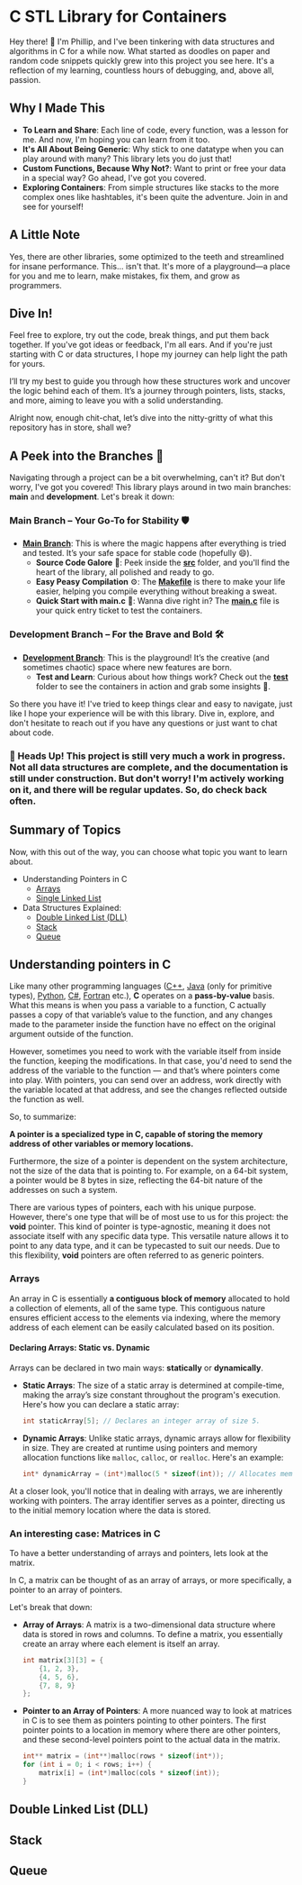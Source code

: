 
# C STL Library for Containers

Hey there! 👋 I'm Phillip, and I've been tinkering with data structures and algorithms in C for a while now. What started as doodles on paper and random code snippets quickly grew into this project you see here. It's a reflection of my learning, countless hours of debugging, and, above all, passion.

## Why I Made This

- **To Learn and Share**: Each line of code, every function, was a lesson for me. And now, I'm hoping you can learn from it too. 
- **It's All About Being Generic**: Why stick to one datatype when you can play around with many? This library lets you do just that!
- **Custom Functions, Because Why Not?**: Want to print or free your data in a special way? Go ahead, I've got you covered.
- **Exploring Containers**: From simple structures like stacks to the more complex ones like hashtables, it's been quite the adventure. Join in and see for yourself!

## A Little Note

Yes, there are other libraries, some optimized to the teeth and streamlined for insane performance. This... isn't that. It's more of a playground—a place for you and me to learn, make mistakes, fix them, and grow as programmers.

## Dive In!

Feel free to explore, try out the code, break things, and put them back together. If you've got ideas or feedback, I'm all ears. And if you're just starting with C or data structures, I hope my journey can help light the path for yours.

I’ll try my best to guide you through how these structures work and uncover the logic behind each of them. It’s a journey through pointers, lists, stacks, and more, aiming to leave you with a solid understanding.

Alright now, enough chit-chat, let’s dive into the nitty-gritty of what this repository has in store, shall we?

## A Peek into the Branches :deciduous_tree:

Navigating through a project can be a bit overwhelming, can't it? But don't worry, I've got you covered! This library plays around in two main branches: **main** and **development**. Let's break it down:

### Main Branch – Your Go-To for Stability 🛡️
- **[Main Branch](https://github.com/FilipHue/C-STL/tree/main)**: This is where the magic happens after everything is tried and tested. It’s your safe space for stable code (hopefully :smile:).
  - **Source Code Galore** 📁: Peek inside the [**src**](src/) folder, and you'll find the heart of the library, all polished and ready to go.
  - **Easy Peasy Compilation** ⚙️: The [**Makefile**](Makefile) is there to make your life easier, helping you compile everything without breaking a sweat.
  - **Quick Start with main.c** 🧪: Wanna dive right in? The [**main.c**](main.c) file is your quick entry ticket to test the containers.

### Development Branch – For the Brave and Bold 🛠️
- **[Development Branch](https://github.com/FilipHue/C-STL/tree/development)**: This is the playground! It’s the creative (and sometimes chaotic) space where new features are born.
  - **Test and Learn**: Curious about how things work? Check out the [**test**](https://github.com/FilipHue/C-STL/tree/development/test) folder to see the containers in action and grab some insights 🧐.

So there you have it! I've tried to keep things clear and easy to navigate, just like I hope your experience will be with this library. Dive in, explore, and don't hesitate to reach out if you have any questions or just want to chat about code.

### 🚧 Heads Up! This project is still very much a work in progress. Not all data structures are complete, and the documentation is still under construction. But don't worry! I'm actively working on it, and there will be regular updates. So, do check back often.

## Summary of Topics
Now, with this out of the way, you can choose what topic you want to learn about.

 - Understanding Pointers in C
	 - [Arrays](#arrays)
	 - [Single Linked List](#single-linked-list)
 - Data Structures Explained:
	 - [Double Linked List (DLL)](#double-linked-list-dll) 
	 - [Stack](#stack) 
	 - [Queue](#queue)

## Understanding pointers in C

Like many other programming languages ([C++](https://cplusplus.com/doc/tutorial/), [Java](https://dev.java/learn/) (only for primitive types), [Python](https://docs.python.org/3/), [C#](https://learn.microsoft.com/en-us/dotnet/csharp/), [Fortran](https://fortran-lang.org/learn/) etc.), **C** operates on a **pass-by-value** basis. What this means is when you pass a variable to a function, C actually passes a copy of that variable’s value to the function, and any changes made to the parameter inside the function have no effect on the original argument outside of the function.

However, sometimes you need to work with the
variable itself from inside the function, keeping the modifications. In that case, you'd need to send the address of the variable to the function — and that’s where pointers come into play. With pointers, you can send over an address, work directly with the variable located at that address, and see the changes reflected outside the function as well.

So, to summarize:

**A pointer is a specialized type in C, capable of storing the memory address of other variables or memory locations.**

Furthermore, the size of a pointer is dependent on the system architecture, not the size of the data that is pointing to. For example, on a 64-bit system, a pointer would be 8 bytes in size, reflecting the 64-bit nature of the addresses on such a system.

There are various types of pointers, each with his unique purpose. However, there's one type that will be of most use to us for this project: the **void** pointer. This kind of pointer is type-agnostic, meaning it does not associate itself with any specific data type. This versatile nature allows it to point to any data type, and it can be typecasted to suit our needs. Due to this flexibility, **void** pointers are often referred to as generic pointers.

### Arrays

An array in C is essentially **a contiguous block of memory** allocated to hold a collection of elements, all of the same type. This contiguous nature ensures efficient access to the elements via indexing, where the memory address of each element can be easily calculated based on its position.

#### Declaring Arrays: Static vs. Dynamic

Arrays can be declared in two main ways: **statically** or **dynamically**.

-   **Static Arrays**: The size of a static array is determined at compile-time, making the array’s size constant throughout the program's execution. Here's how you can declare a static array:

	```C
	int staticArray[5]; // Declares an integer array of size 5.
	```

-   **Dynamic Arrays**: Unlike static arrays, dynamic arrays allow for flexibility in size. They are created at runtime using pointers and memory allocation functions like `malloc`, `calloc`, or `realloc`. Here's an example:
    
    ```C
    int* dynamicArray = (int*)malloc(5 * sizeof(int)); // Allocates memory for an integer array of size 5.
    ```
	
At a closer look, you'll notice that in dealing with arrays, we are inherently working with pointers. The array identifier serves as a pointer, directing us to the initial memory location where the data is stored.

### An interesting case: Matrices in C
To have a better understanding of arrays and pointers, lets look at the matrix.

In C, a matrix can be thought of as an array of arrays, or more specifically, a pointer to an array of pointers.

Let's break that down:

-   **Array of Arrays**: A matrix is a two-dimensional data structure where data is stored in rows and columns. To define a matrix, you essentially create an array where each element is itself an array.
	```C
	int matrix[3][3] = {
		{1, 2, 3},
		{4, 5, 6},
		{7, 8, 9}
	};
	```
    
-   **Pointer to an Array of Pointers**: A more nuanced way to look at matrices in C is to see them as pointers pointing to other pointers. The first pointer points to a location in memory where there are other pointers, and these second-level pointers point to the actual data in the matrix.
	```C
	int** matrix = (int**)malloc(rows * sizeof(int*));
	for (int i = 0; i < rows; i++) {
		matrix[i] = (int*)malloc(cols * sizeof(int));
	}
	```

## Double Linked List (DLL)

## Stack

## Queue

